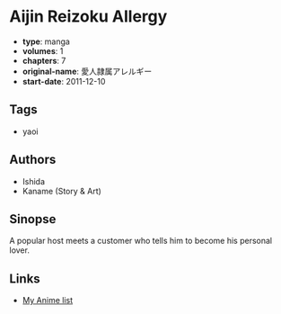 # Aijin Reizoku Allergy

-   **type**: manga
-   **volumes**: 1
-   **chapters**: 7
-   **original-name**: 愛人隷属アレルギー
-   **start-date**: 2011-12-10

## Tags

-   yaoi

## Authors

-   Ishida
-   Kaname (Story & Art)

## Sinopse

A popular host meets a customer who tells him to become his personal lover.

## Links

-   [My Anime list](https://myanimelist.net/manga/40607/Aijin_Reizoku_Allergy)
